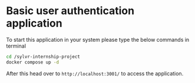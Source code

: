 # Basic user authentication application


To start this application in your system please type the below commands in terminal
```bash
cd /sylvr-internship-project
docker compose up -d
```
After this head over to `http://localhost:3001/` to access the application.